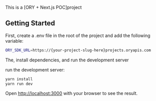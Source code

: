 This is a [ORY + Next.js POC]project

## Getting Started

First, create a .env file in the root of the project and add the following variable:

```bash
ORY_SDK_URL=https://{your-project-slug-here}projects.oryapis.com
```

The, install dependencies, and run the development server

run the development server:

```bash
yarn install
yarn run dev
```

Open [http://localhost:3000](http://localhost:3000) with your browser to see the result.

